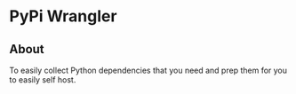 # PyPi Wrangler

## About

To easily collect Python dependencies that you need and prep them for you to easily self host.